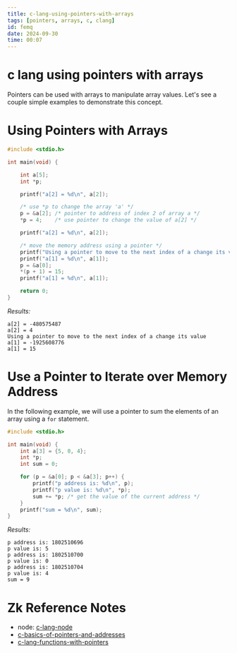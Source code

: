 ```yaml
---
title: c-lang-using-pointers-with-arrays
tags: [pointers, arrays, c, clang] 
id: femq
date: 2024-09-30
time: 00:07
---
```


# c lang using pointers with arrays

Pointers can be used with arrays to manipulate array values. Let's see a couple 
simple examples to demonstrate this concept.

# Using Pointers with Arrays

```c
#include <stdio.h>

int main(void) {

    int a[5];
    int *p;

    printf("a[2] = %d\n", a[2]);

    /* use *p to change the array 'a' */
    p = &a[2]; /* pointer to address of index 2 of array a */
    *p = 4;    /* use pointer to change the value of a[2] */

    printf("a[2] = %d\n", a[2]);

    /* move the memory address using a pointer */
    printf("Using a pointer to move to the next index of a change its value\n");
    printf("a[1] = %d\n", a[1]);
    p = &a[0];
    *(p + 1) = 15;
    printf("a[1] = %d\n", a[1]);

    return 0;
}
```

*Results:*
```
a[2] = -480575487
a[2] = 4
Using a pointer to move to the next index of a change its value
a[1] = -1925608776
a[1] = 15
```

# Use a Pointer to Iterate over Memory Address

In the following example, we will use a pointer to sum the elements of an array
using a `for` statement. 

```c
#include <stdio.h>

int main(void) {
    int a[3] = {5, 0, 4};
    int *p;
    int sum = 0;

    for (p = &a[0]; p < &a[3]; p++) {
        printf("p address is: %d\n", p);
        printf("p value is: %d\n", *p);
        sum += *p; /* get the value of the current address */
    }
    printf("sum = %d\n", sum);
}
```

*Results:*
```
p address is: 1802510696
p value is: 5
p address is: 1802510700
p value is: 0
p address is: 1802510704
p value is: 4
sum = 9
```

# Zk Reference Notes

- node: [c-lang-node](3xe5-c-lang-node.md)
- [c-basics-of-pointers-and-addresses](68q5-c-basics-of-pointers-and-addresses.md)
- [c-lang-functions-with-pointers](v1w5-c-lang-functions-with-pointers.md)





